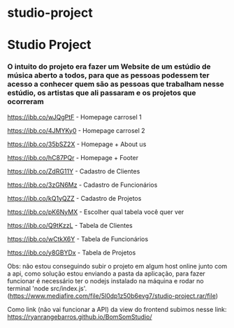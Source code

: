 # studio-project

<h1> Studio Project </h1>

<h3> O intuito do projeto era fazer um Website de um estúdio de música aberto a todos, para que as pessoas podessem ter acesso a conhecer quem são as pessoas que 
trabalham nesse estúdio, os artistas que ali passaram e os projetos que ocorreram</h3>


https://ibb.co/wJQgPtF - Homepage carrosel 1

https://ibb.co/4JMYKy0 - Homepage carrosel 2

https://ibb.co/35bSZ2X - Homepage + About us

https://ibb.co/hC87PQr - Homepage + Footer

https://ibb.co/ZdRG11Y - Cadastro de Clientes

https://ibb.co/3zGN6Mz - Cadastro de Funcionários

https://ibb.co/kQ1yQZZ - Cadastro de Projetos

https://ibb.co/pK6NyMX - Escolher qual tabela você quer ver

https://ibb.co/Q9tKzzL - Tabela de Clientes

https://ibb.co/wCtkX6Y - Tabela de Funcionários

https://ibb.co/y8GBYDx - Tabela de Projetos


Obs: não estou conseguindo subir o projeto em algum host online junto com a api, como solução estou enviando a pasta da aplicação, para fazer funcionar é 
necessário ter o nodejs instalado na máquina e rodar no terminal 'node src/index.js'.
(https://www.mediafire.com/file/5l0dp1z50b6evg7/studio-project.rar/file)



Como link (não vai funcionar a API) da view do frontend subimos nesse link: https://ryanrangebarros.github.io/BomSomStudio/
